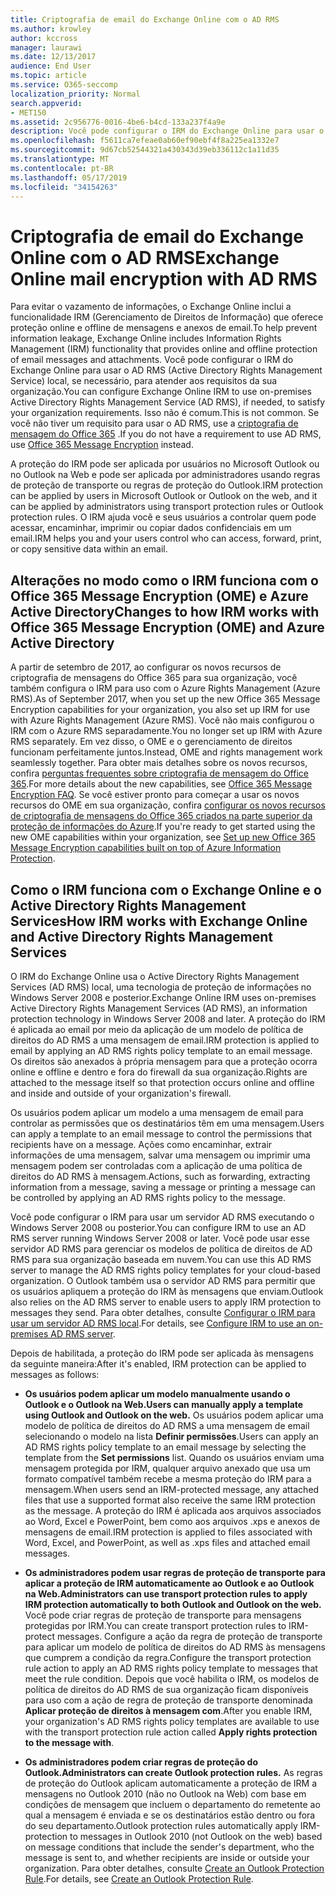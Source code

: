 ```yaml
---
title: Criptografia de email do Exchange Online com o AD RMS
ms.author: krowley
author: kccross
manager: laurawi
ms.date: 12/13/2017
audience: End User
ms.topic: article
ms.service: O365-seccomp
localization_priority: Normal
search.appverid:
- MET150
ms.assetid: 2c956776-0016-4be6-b4cd-133a237f4a9e
description: Você pode configurar o IRM do Exchange Online para usar o AD RMS (Active Directory Rights Management Service) local, se necessário, para atender aos requisitos da sua organização. Isso não é comum. Se você não tiver um requisito para usar o AD RMS, use a criptografia de mensagem do Office.
ms.openlocfilehash: f5611ca7efeae0ab60ef90ebf4f8a225ea1332e7
ms.sourcegitcommit: 9d67cb52544321a430343d39eb336112c1a11d35
ms.translationtype: MT
ms.contentlocale: pt-BR
ms.lasthandoff: 05/17/2019
ms.locfileid: "34154263"
---
```

# <a name="exchange-online-mail-encryption-with-ad-rms"></a><span data-ttu-id="f1fcf-105">Criptografia de email do Exchange Online com o AD RMS</span><span class="sxs-lookup"><span data-stu-id="f1fcf-105">Exchange Online mail encryption with AD RMS</span></span>

<span data-ttu-id="f1fcf-106">Para evitar o vazamento de informações, o Exchange Online inclui a funcionalidade IRM (Gerenciamento de Direitos de Informação) que oferece proteção online e offline de mensagens e anexos de email.</span><span class="sxs-lookup"><span data-stu-id="f1fcf-106">To help prevent information leakage, Exchange Online includes Information Rights Management (IRM) functionality that provides online and offline protection of email messages and attachments.</span></span> <span data-ttu-id="f1fcf-107">Você pode configurar o IRM do Exchange Online para usar o AD RMS (Active Directory Rights Management Service) local, se necessário, para atender aos requisitos da sua organização.</span><span class="sxs-lookup"><span data-stu-id="f1fcf-107">You can configure Exchange Online IRM to use on-premises Active Directory Rights Management Service (AD RMS), if needed, to satisfy your organization requirements.</span></span> <span data-ttu-id="f1fcf-108">Isso não é comum.</span><span class="sxs-lookup"><span data-stu-id="f1fcf-108">This is not common.</span></span> <span data-ttu-id="f1fcf-109">Se você não tiver um requisito para usar o AD RMS, use a [criptografia de mensagem do Office 365](ome.md) .</span><span class="sxs-lookup"><span data-stu-id="f1fcf-109">If you do not have a requirement to use AD RMS, use [Office 365 Message Encryption](ome.md) instead.</span></span> 

<span data-ttu-id="f1fcf-110">A proteção do IRM pode ser aplicada por usuários no Microsoft Outlook ou no Outlook na Web e pode ser aplicada por administradores usando regras de proteção de transporte ou regras de proteção do Outlook.</span><span class="sxs-lookup"><span data-stu-id="f1fcf-110">IRM protection can be applied by users in Microsoft Outlook or Outlook on the web, and it can be applied by administrators using transport protection rules or Outlook protection rules.</span></span> <span data-ttu-id="f1fcf-111">O IRM ajuda você e seus usuários a controlar quem pode acessar, encaminhar, imprimir ou copiar dados confidenciais em um email.</span><span class="sxs-lookup"><span data-stu-id="f1fcf-111">IRM helps you and your users control who can access, forward, print, or copy sensitive data within an email.</span></span>
  
## <a name="changes-to-how-irm-works-with-office-365-message-encryption-ome-and-azure-active-directory"></a><span data-ttu-id="f1fcf-112">Alterações no modo como o IRM funciona com o Office 365 Message Encryption (OME) e Azure Active Directory</span><span class="sxs-lookup"><span data-stu-id="f1fcf-112">Changes to how IRM works with Office 365 Message Encryption (OME) and Azure Active Directory</span></span>

<span data-ttu-id="f1fcf-113">A partir de setembro de 2017, ao configurar os novos recursos de criptografia de mensagens do Office 365 para sua organização, você também configura o IRM para uso com o Azure Rights Management (Azure RMS).</span><span class="sxs-lookup"><span data-stu-id="f1fcf-113">As of September 2017, when you set up the new Office 365 Message Encryption capabilities for your organization, you also set up IRM for use with Azure Rights Management (Azure RMS).</span></span> <span data-ttu-id="f1fcf-114">Você não mais configurou o IRM com o Azure RMS separadamente.</span><span class="sxs-lookup"><span data-stu-id="f1fcf-114">You no longer set up IRM with Azure RMS separately.</span></span> <span data-ttu-id="f1fcf-115">Em vez disso, o OME e o gerenciamento de direitos funcionam perfeitamente juntos.</span><span class="sxs-lookup"><span data-stu-id="f1fcf-115">Instead, OME and rights management work seamlessly together.</span></span> <span data-ttu-id="f1fcf-116">Para obter mais detalhes sobre os novos recursos, confira [perguntas frequentes sobre criptografia de mensagem do Office 365](https://support.office.com/article/0432dce9-d9b6-4e73-8a13-4a932eb0081e).</span><span class="sxs-lookup"><span data-stu-id="f1fcf-116">For more details about the new capabilities, see [Office 365 Message Encryption FAQ](https://support.office.com/article/0432dce9-d9b6-4e73-8a13-4a932eb0081e).</span></span> <span data-ttu-id="f1fcf-117">Se você estiver pronto para começar a usar os novos recursos do OME em sua organização, confira [configurar os novos recursos de criptografia de mensagens do Office 365 criados na parte superior da proteção de informações do Azure](https://support.office.com/article/7ff0c040-b25c-4378-9904-b1b50210d00e).</span><span class="sxs-lookup"><span data-stu-id="f1fcf-117">If you're ready to get started using the new OME capabilities within your organization, see [Set up new Office 365 Message Encryption capabilities built on top of Azure Information Protection](https://support.office.com/article/7ff0c040-b25c-4378-9904-b1b50210d00e).</span></span>
  
## <a name="how-irm-works-with-exchange-online-and-active-directory-rights-management-services"></a><span data-ttu-id="f1fcf-118">Como o IRM funciona com o Exchange Online e o Active Directory Rights Management Services</span><span class="sxs-lookup"><span data-stu-id="f1fcf-118">How IRM works with Exchange Online and Active Directory Rights Management Services</span></span>

<span data-ttu-id="f1fcf-119">O IRM do Exchange Online usa o Active Directory Rights Management Services (AD RMS) local, uma tecnologia de proteção de informações no Windows Server 2008 e posterior.</span><span class="sxs-lookup"><span data-stu-id="f1fcf-119">Exchange Online IRM uses on-premises Active Directory Rights Management Services (AD RMS), an information protection technology in Windows Server 2008 and later.</span></span> <span data-ttu-id="f1fcf-120">A proteção do IRM é aplicada ao email por meio da aplicação de um modelo de política de direitos do AD RMS a uma mensagem de email.</span><span class="sxs-lookup"><span data-stu-id="f1fcf-120">IRM protection is applied to email by applying an AD RMS rights policy template to an email message.</span></span> <span data-ttu-id="f1fcf-121">Os direitos são anexados à própria mensagem para que a proteção ocorra online e offline e dentro e fora do firewall da sua organização.</span><span class="sxs-lookup"><span data-stu-id="f1fcf-121">Rights are attached to the message itself so that protection occurs online and offline and inside and outside of your organization's firewall.</span></span>
  
<span data-ttu-id="f1fcf-122">Os usuários podem aplicar um modelo a uma mensagem de email para controlar as permissões que os destinatários têm em uma mensagem.</span><span class="sxs-lookup"><span data-stu-id="f1fcf-122">Users can apply a template to an email message to control the permissions that recipients have on a message.</span></span> <span data-ttu-id="f1fcf-123">Ações como encaminhar, extrair informações de uma mensagem, salvar uma mensagem ou imprimir uma mensagem podem ser controladas com a aplicação de uma política de direitos do AD RMS à mensagem.</span><span class="sxs-lookup"><span data-stu-id="f1fcf-123">Actions, such as forwarding, extracting information from a message, saving a message or printing a message can be controlled by applying an AD RMS rights policy to the message.</span></span>
  
<span data-ttu-id="f1fcf-124">Você pode configurar o IRM para usar um servidor AD RMS executando o Windows Server 2008 ou posterior.</span><span class="sxs-lookup"><span data-stu-id="f1fcf-124">You can configure IRM to use an AD RMS server running Windows Server 2008 or later.</span></span> <span data-ttu-id="f1fcf-125">Você pode usar esse servidor AD RMS para gerenciar os modelos de política de direitos de AD RMS para sua organização baseada em nuvem.</span><span class="sxs-lookup"><span data-stu-id="f1fcf-125">You can use this AD RMS server to manage the AD RMS rights policy templates for your cloud-based organization.</span></span> <span data-ttu-id="f1fcf-126">O Outlook também usa o servidor AD RMS para permitir que os usuários apliquem a proteção do IRM às mensagens que enviam.</span><span class="sxs-lookup"><span data-stu-id="f1fcf-126">Outlook also relies on the AD RMS server to enable users to apply IRM protection to messages they send.</span></span> <span data-ttu-id="f1fcf-127">Para obter detalhes, consulte [Configurar o IRM para usar um servidor AD RMS local](configure-irm-to-use-an-on-premises-ad-rms-server.md).</span><span class="sxs-lookup"><span data-stu-id="f1fcf-127">For details, see [Configure IRM to use an on-premises AD RMS server](configure-irm-to-use-an-on-premises-ad-rms-server.md).</span></span> 
  
<span data-ttu-id="f1fcf-128">Depois de habilitada, a proteção do IRM pode ser aplicada às mensagens da seguinte maneira:</span><span class="sxs-lookup"><span data-stu-id="f1fcf-128">After it's enabled, IRM protection can be applied to messages as follows:</span></span>
  
- <span data-ttu-id="f1fcf-129">**Os usuários podem aplicar um modelo manualmente usando o Outlook e o Outlook na Web.**</span><span class="sxs-lookup"><span data-stu-id="f1fcf-129">**Users can manually apply a template using Outlook and Outlook on the web.**</span></span> <span data-ttu-id="f1fcf-130">Os usuários podem aplicar uma modelo de política de direitos do AD RMS a uma mensagem de email selecionando o modelo na lista **Definir permissões**.</span><span class="sxs-lookup"><span data-stu-id="f1fcf-130">Users can apply an AD RMS rights policy template to an email message by selecting the template from the **Set permissions** list.</span></span> <span data-ttu-id="f1fcf-131">Quando os usuários enviam uma mensagem protegida por IRM, qualquer arquivo anexado que usa um formato compatível também recebe a mesma proteção do IRM para a mensagem.</span><span class="sxs-lookup"><span data-stu-id="f1fcf-131">When users send an IRM-protected message, any attached files that use a supported format also receive the same IRM protection as the message.</span></span> <span data-ttu-id="f1fcf-132">A proteção do IRM é aplicada aos arquivos associados ao Word, Excel e PowerPoint, bem como aos arquivos .xps e anexos de mensagens de email.</span><span class="sxs-lookup"><span data-stu-id="f1fcf-132">IRM protection is applied to files associated with Word, Excel, and PowerPoint, as well as .xps files and attached email messages.</span></span> 
    
- <span data-ttu-id="f1fcf-133">**Os administradores podem usar regras de proteção de transporte para aplicar a proteção de IRM automaticamente ao Outlook e ao Outlook na Web.**</span><span class="sxs-lookup"><span data-stu-id="f1fcf-133">**Administrators can use transport protection rules to apply IRM protection automatically to both Outlook and Outlook on the web.**</span></span> <span data-ttu-id="f1fcf-134">Você pode criar regras de proteção de transporte para mensagens protegidas por IRM.</span><span class="sxs-lookup"><span data-stu-id="f1fcf-134">You can create transport protection rules to IRM-protect messages.</span></span> <span data-ttu-id="f1fcf-135">Configure a ação da regra de proteção de transporte para aplicar um modelo de política de direitos do AD RMS às mensagens que cumprem a condição da regra.</span><span class="sxs-lookup"><span data-stu-id="f1fcf-135">Configure the transport protection rule action to apply an AD RMS rights policy template to messages that meet the rule condition.</span></span> <span data-ttu-id="f1fcf-136">Depois que você habilita o IRM, os modelos de política de direitos do AD RMS de sua organização ficam disponíveis para uso com a ação de regra de proteção de transporte denominada **Aplicar proteção de direitos à mensagem com**.</span><span class="sxs-lookup"><span data-stu-id="f1fcf-136">After you enable IRM, your organization's AD RMS rights policy templates are available to use with the transport protection rule action called **Apply rights protection to the message with**.</span></span>
    
- <span data-ttu-id="f1fcf-137">**Os administradores podem criar regras de proteção do Outlook.**</span><span class="sxs-lookup"><span data-stu-id="f1fcf-137">**Administrators can create Outlook protection rules.**</span></span> <span data-ttu-id="f1fcf-138">As regras de proteção do Outlook aplicam automaticamente a proteção de IRM a mensagens no Outlook 2010 (não no Outlook na Web) com base em condições de mensagem que incluem o departamento do remetente ao qual a mensagem é enviada e se os destinatários estão dentro ou fora do seu departamento.</span><span class="sxs-lookup"><span data-stu-id="f1fcf-138">Outlook protection rules automatically apply IRM-protection to messages in Outlook 2010 (not Outlook on the web) based on message conditions that include the sender's department, who the message is sent to, and whether recipients are inside or outside your organization.</span></span> <span data-ttu-id="f1fcf-139">Para obter detalhes, consulte [Create an Outlook Protection Rule](http://technet.microsoft.com/library/da64750d-faaf-44de-ad8c-888eba7fbdbf.aspx).</span><span class="sxs-lookup"><span data-stu-id="f1fcf-139">For details, see [Create an Outlook Protection Rule](http://technet.microsoft.com/library/da64750d-faaf-44de-ad8c-888eba7fbdbf.aspx).</span></span>
    

